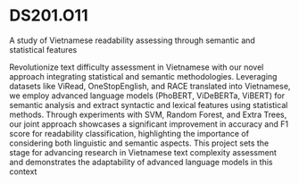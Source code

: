 # DS201.O11
A study of Vietnamese readability assessing through semantic and statistical features

Revolutionize text difficulty assessment in Vietnamese with our novel approach integrating statistical and semantic methodologies. Leveraging datasets like ViRead, OneStopEnglish, and RACE translated into Vietnamese, we employ advanced language models (PhoBERT, ViDeBERTa, ViBERT) for semantic analysis and extract syntactic and lexical features using statistical methods. Through experiments with SVM, Random Forest, and Extra Trees, our joint approach showcases a significant improvement in accuracy and F1 score for readability classification, highlighting the importance of considering both linguistic and semantic aspects. This project sets the stage for advancing research in Vietnamese text complexity assessment and demonstrates the adaptability of advanced language models in this context
